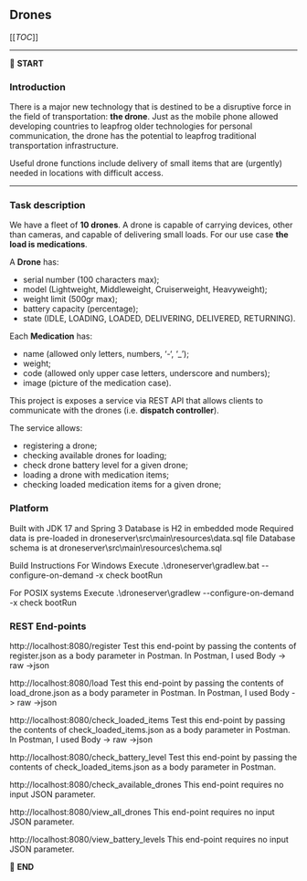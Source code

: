 
## Drones

[[_TOC_]]

---

:scroll: **START**


### Introduction

There is a major new technology that is destined to be a disruptive force in the field of transportation: **the drone**. Just as the mobile phone allowed developing countries to leapfrog older technologies for personal communication, the drone has the potential to leapfrog traditional transportation infrastructure.

Useful drone functions include delivery of small items that are (urgently) needed in locations with difficult access.

---

### Task description

We have a fleet of **10 drones**. A drone is capable of carrying devices, other than cameras, and capable of delivering small loads. For our use case **the load is medications**.

A **Drone** has:
- serial number (100 characters max);
- model (Lightweight, Middleweight, Cruiserweight, Heavyweight);
- weight limit (500gr max);
- battery capacity (percentage);
- state (IDLE, LOADING, LOADED, DELIVERING, DELIVERED, RETURNING).

Each **Medication** has: 
- name (allowed only letters, numbers, ‘-‘, ‘_’);
- weight;
- code (allowed only upper case letters, underscore and numbers);
- image (picture of the medication case).

This project is exposes a service via REST API that allows clients to communicate with the drones (i.e. **dispatch controller**). 

The service allows:
- registering a drone;
- checking available drones for loading;
- check drone battery level for a given drone;
- loading a drone with medication items;
- checking loaded medication items for a given drone; 


### Platform
Built with JDK 17 and Spring 3
Database is H2 in embedded mode 
Required data is pre-loaded in droneserver\src\main\resources\data.sql file
Database schema is at droneserver\src\main\resources\chema.sql

Build Instructions 
For Windows
Execute .\droneserver\gradlew.bat --configure-on-demand -x check bootRun

For POSIX systems 
Execute .\droneserver\gradlew --configure-on-demand -x check bootRun

### REST End-points 
http://localhost:8080/register
Test this end-point by passing the contents of register.json as a body parameter in Postman.
In Postman, I used Body -> raw ->json

http://localhost:8080/load
Test this end-point by passing the contents of load_drone.json as a body parameter in Postman.
In Postman, I used Body -> raw ->json

http://localhost:8080/check_loaded_items
Test this end-point by passing the contents of check_loaded_items.json as a body parameter in Postman.
In Postman, I used Body -> raw ->json

http://localhost:8080/check_battery_level
Test this end-point by passing the contents of check_loaded_items.json as a body parameter in Postman.

http://localhost:8080/check_available_drones
This end-point requires no input JSON parameter.

http://localhost:8080/view_all_drones
This end-point requires no input JSON parameter.

http://localhost:8080/view_battery_levels
This end-point requires no input JSON parameter.


:scroll: **END** 
